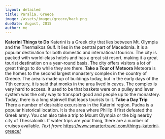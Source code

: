 ```yaml
---
layout: detailed
title: Paralia, Greece
image: /assets/images/greece/back.png
dueDate: August, 2015
author: me
---
```

**Katerini Things to Do**
Katerini is a Greek city that lies between Mt. Olympia and the Thermaikos Gulf. It lies in the central part of Macedonia. It is a popular destination for both domestic and international tourism. The city is packed with world-class hotels and has a great ski resort, making it a great tourist destination on a year-round basis. The city offers visitors a lot of great things to do while they are there.
**Take a Tour of Meteora** 
Meteora is the homes to the second largest monastery complex in the country of Greece. The area is made up of buildings today, but in the early days of the 11th century, it is said that monks in the area lived in caves. The complex is very hard to access. It used to be that baskets were on a pulley and lever system was the only way to transport good and people up to the monastery. Today, there is a long stairwell that leads tourists to it.
**Take a Day Trip**
There a number of desirable excursions in the Katerini region. Pudna is a popular historical location. It is the area where Phillip II first defeated the Greek army. You can also take a trip to Mount Olympia or the big nearby city of Thessaloniki. If water trips are your thing, there are a number of cruises available.
_Text from_: https://www.smartertravel.com/things-katerini-greece/